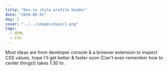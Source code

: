 ```yaml
---
title: "Dev.to style profile header"
date: "2020-06-01"
day: 1
cover: "../../images/days/1.png"
tags:
  - HTML
  - CSS
---
```


Most ideas are from developer console & a browser extension to inspect CSS values, hope I'll get better & faster soon (Can't even remember how to center things!) takes 1:30 hr.
